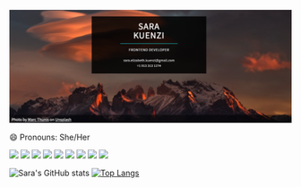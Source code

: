 [![Header](https://github.com/skuenzi/skuenzi/blob/main/pink-mountain-banner.png?raw=true "Header")](https://skuenzi.github.io)

😄 Pronouns: She/Her

![](https://img.shields.io/static/v1?label=Code&message=Javascript&color=df6d74&?style=plastic&logo=javascript)
![](https://img.shields.io/static/v1?label=Code&message=React&color=df6d74&?style=plastic&logo=react)
![](https://img.shields.io/static/v1?label=Code&message=HTML5&color=df6d74&?style=plastic&logo=html5)
![](https://img.shields.io/static/v1?label=Code&message=CSS3&color=df6d74&?style=plastic&logo=css3)
![](https://img.shields.io/static/v1?label=Learning&message=Node.js&color=df6d74&?style=plastic&logo=nodedotjs)
![](https://img.shields.io/static/v1?label=Learning&message=Redux&color=df6d74&?style=plastic&logo=Redux)
![](https://img.shields.io/static/v1?label=With&message=Scrimba&color=df6d74&?style=plastic&logo=scrimba)
![](https://img.shields.io/static/v1?label=With&message=FreeCodeCamp&color=df6d74&?style=plastic&logo=freecodecamp)
![](https://img.shields.io/static/v1?label=With&message=PromineoTech&color=df6d74&?style=plastic)






![Sara's GitHub stats](https://github-readme-stats.vercel.app/api?username=skuenzi&show_icons=true&theme=onedark)
[![Top Langs](https://github-readme-stats.vercel.app/api/top-langs/?username=skuenzi&layout=compact&theme=onedark)](https://github.com/anuraghazra/github-readme-stats)

<!--
**skuenzi/skuenzi** is a ✨ _special_ ✨ repository because its `README.md` (this file) appears on your GitHub profile.

Here are some ideas to get you started:

- 🔭 I’m currently working on ...
- 🌱 I’m currently learning ...
- 👯 I’m looking to collaborate on ...
- 🤔 I’m looking for help with ...
- 💬 Ask me about ...
- 📫 How to reach me: ...
- 😄 Pronouns: ...
- ⚡ Fun fact: ...
-->
